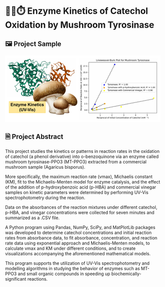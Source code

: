 # 🍄‍🟫⏱️ Enzyme Kinetics of Catechol Oxidation by Mushroom Tyrosinase #

## 🖼️ Project Sample ##
![Enzyme Kinetics via UV-Vis | Lineweaver-Burk Plot](https://github.com/NotAMadTheorist/Data-Analysis-for-Kinetics-of-Mushroom-Tyrosinase/blob/main/Project%20Sample.jpg)

## 🗎 Project Abstract ##
This project studies the kinetics or patterns in reaction rates in the oxidation of catechol (a phenol derivative) into o-benzoquinone via an enzyme called mushroom tyrosinase-PPO3 (MT-PPO3) extracted from a commercial mushroom sample (Agaricus bisporus). 

More specifically, the maximum reaction rate (vmax), Michaelis constant (KM), fit to the Michaelis-Menten model for enzyme catalysis, and the effect of the addition of p-hydroxybenzoic acid (p-HBA) and commercial vinegar samples on kinetic parameters were determined by performing UV-Vis spectrophotometry during the reaction. 

Data on the absorbances of the reaction mixtures under different catechol, p-HBA, and vinegar concentrations were collected for seven minutes and summarized as a .CSV file. 

A Python program using Pandas, NumPy, SciPy, and MatPlotLib packages was developed to determine catechol concentrations and initial reaction rates from absorbance data, to fit absorbance, concentration, and reaction rate data using exponential approach and Michaelis-Menten models, to calculate vmax and KM under different conditions, and to create visualizations accompanying the aforementioned mathematical models. 

This program supports the utilization of UV-Vis spectrophotometry and modelling algorithms in studying the behavior of enzymes such as MT-PPO3 and small organic compounds in speeding up biochemically-significant reactions.
